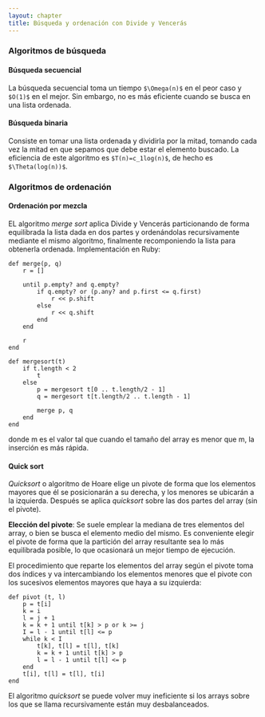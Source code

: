 ```yaml
---
layout: chapter
title: Búsqueda y ordenación con Divide y Vencerás
---
```


### Algoritmos de búsqueda

#### Búsqueda secuencial
La búsqueda secuencial toma un tiempo `$\Omega(n)$` en el peor caso y `$O(1)$` en el mejor. Sin embargo, no es más eficiente cuando se busca en una lista ordenada.

#### Búsqueda binaria
Consiste en tomar una lista ordenada y dividirla por la mitad, tomando cada vez la mitad en que sepamos que debe estar el elemento buscado. La eficiencia de este algoritmo es `$T(n)=c_1log(n)$`, de hecho es `$\Theta(log(n))$`.

### Algoritmos de ordenación

#### Ordenación por mezcla
EL algoritmo *merge sort* aplica Divide y Vencerás particionando de forma equilibrada la lista dada en dos partes y ordenándolas recursivamente mediante el mismo algoritmo, finalmente recomponiendo la lista para obtenerla ordenada. Implementación en Ruby:

<pre><code class="ruby">def merge(p, q)
    r = []

    until p.empty? and q.empty?
        if q.empty? or (p.any? and p.first <= q.first)
            r << p.shift
        else
            r << q.shift
        end
    end

    r
end

def mergesort(t)
    if t.length < 2
        t
    else
        p = mergesort t[0 .. t.length/2 - 1]
        q = mergesort t[t.length/2 .. t.length - 1]

        merge p, q
    end
end</code></pre>

donde m es el valor tal que cuando el tamaño del array es menor que m, la inserción es más rápida.

#### Quick sort

*Quicksort* o algoritmo de Hoare elige un pivote de forma que los elementos mayores que él se posicionarán a su derecha, y los menores se ubicarán a la izquierda. Después se aplica *quicksort* sobre las dos partes del array (sin el pivote).

**Elección del pivote**: Se suele emplear la mediana de tres elementos del array, o bien se busca el elemento medio del mismo. Es conveniente elegir el pivote de forma que la partición del array resultante sea lo más equilibrada posible, lo que ocasionará un mejor tiempo de ejecución.

El procedimiento que reparte los elementos del array según el pivote toma dos índices y va intercambiando los elementos menores que el pivote con los sucesivos elementos mayores que haya a su izquierda:

    def pivot (t, l)
        p = t[i]
        k = i
        l = j + 1
        k = k + 1 until t[k] > p or k >= j
        I = l - 1 until t[l] <= p
        while k < I
            t[k], t[l] = t[l], t[k]
            k = k + 1 until t[k] > p
            l = l - 1 until t[l] <= p
        end
        t[i], t[l] = t[l], t[i]
    end

El algoritmo *quicksort* se puede volver muy ineficiente si los arrays sobre los que se llama recursivamente están muy desbalanceados.